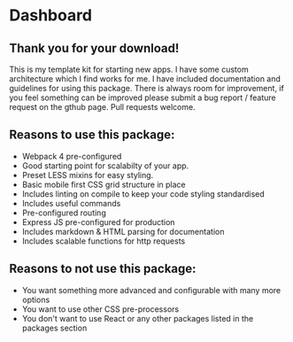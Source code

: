 # Dashboard

## Thank you for your download!

This is my template kit for starting new apps. I have some custom architecture which I find works for me. I have included
documentation and guidelines for using this package. There is always room for improvement, if you feel something can be improved please
submit a bug report / feature request on the gthub page. Pull requests welcome.

## Reasons to use this package:

* Webpack 4 pre-configured
* Good starting point for scalabilty of your app.
* Preset LESS mixins for easy styling.
* Basic mobile first CSS grid structure in place
* Includes linting on compile to keep your code styling standardised
* Includes useful commands
* Pre-configured routing
* Express JS pre-configured for production
* Includes markdown & HTML parsing for documentation
* Includes scalable functions for http requests

## Reasons to not use this package:
* You want something more advanced and configurable with many more options
* You want to use other CSS pre-processors
* You don't want to use React or any other packages listed in the packages section
